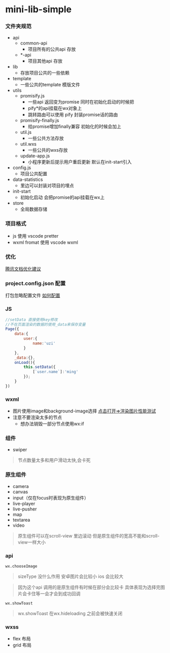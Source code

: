 # mini-lib-simple

### 文件夹规范

* api 
   * common-api  
     * 项目所有的公共api 存放
   * *-api 
     * 项目其他api 存放
* lib 
  * 存放项目公共的一些依赖
* template 
  * 一些公共的template 模版文件
* utils
  * promisify.js
    * 一些api 返回变为promise 同时在初始化启动的时候把 
    * pify*的api挂载在wx对象上
    * 跳转路由可以使用 pify 封装promise话的路由
  * promisify-finally.js
    * 给promise增加finally兼容 初始化的时候会加上
  * util.js
    * 一些公共方法存放
  * util.wxs
    * 一些公共的wxs存放
  * update-app.js
    * 小程序更新后提示用户重启更新 默认在init-start引入
* config.js 
  * 项目公共配置
* data-statistics
  * 里边可以封装对项目的埋点
* init-start 
  *  初始化启动 会把promise的api挂载在wx上
* store 
  *  全局数据存储


### 项目格式

* js 使用 vscode pretter
* wxml fromat  使用 vscode wxml

### 优化
[腾讯文档优化建议](https://developers.weixin.qq.com/miniprogram/dev/framework/performance/tips.html)

### project.config.json 配置
打包忽略配置文件 [如何配置](https://developers.weixin.qq.com/miniprogram/dev/devtools/projectconfig.html)

### JS
``` javascript
//setData 直接使用key修改
//不在页面渲染的数据的使用_data来保存变量
Page({
    data:{
        user:{
            name:'uzi'
        }
    },
    _data:{},
    onLoad(){
        this.setData({
            [`user.name`]:'ming'
        });
    }
})
```
### wxml

* 图片使用image和background-image选择 [点击打开=>渲染图片性能测试](https://developers.weixin.qq.com/s/QAQUO9mf748u)
* 注意不要渲染太多的节点
  * 想办法销毁一部分节点使用wx:if

### 组件

* swiper
> 节点数量太多和用户滑动太快,会卡死

### 原生组件

* camera
* canvas
* input（仅在focus时表现为原生组件）
* live-player
* live-pusher
* map
* textarea
* video
>原生组件可以在scroll-view 里边滚动 但是原生组件的宽高不能和scroll-view一样大小
### api

```
wx.chooseImage 
```
> sizeType 没什么作用  安卓图片会比较小  ios 会比较大

> 因为这个api 调用的是原生组件有时候在部分会比较卡 具体表现为选择完图片会卡住等一会才会到成功回调

```
wx.showToast
```
> wx.showToast 在wx.hideloading 之前会被快速关闭

### wxss

* flex 布局
* grid 布局





